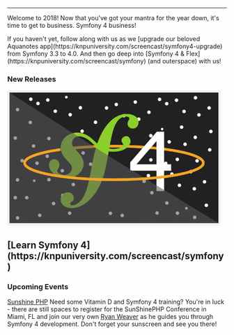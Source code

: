 <hr>

<p>Welcome to 2018! Now that you've got your mantra for the year down, it's time to get to business. Symfony 4 business!</p>

<p>If you haven't yet, follow along with us as we [upgrade our beloved Aquanotes app](https://knpuniversity.com/screencast/symfony4-upgrade) from Symfony 3.3 to 4.0. And then go deep into [Symfony 4 & Flex](https://knpuniversity.com/screencast/symfony) (and outerspace) with us! </p>

<h3 style="font-weight: bold;">New Releases</h3>

[<img style="border: solid 5px #efefee; border-radius: 5px; height: 300px;" src="/images/sf4.png" alt="Symfony 4 Tutorial Image"/>](https://knpuniversity.com/screencast/symfony)
<h2>[Learn Symfony 4](https://knpuniversity.com/screencast/symfony)</h2>


<h3 style="font-weight: bold;">Upcoming Events</h3>

[Sunshine PHP](http://2018.sunshinephp.com/)
Need some Vitamin D and Symfony 4 training? You're in luck - there are still spaces to register for the SunShinePHP Conference in Miami, FL and join our very own [Ryan Weaver](https://twitter.com/weaverryan) as he guides you through Symfony 4 development. Don't forget your sunscreen and see you there!
